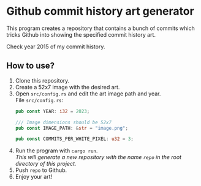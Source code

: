 # Github commit history art generator
This program creates a repository that contains a bunch of commits which tricks Github into showing the specified commit history art.

Check year 2015 of my commit history.

## How to use?
1. Clone this repository.
2. Create a 52x7 image with the desired art.
3. Open `src/config.rs` and edit the art image path and year.
    <br>
    File `src/config.rs`:
    ```rust
    pub const YEAR: i32 = 2023;

    /// Image dimensions should be 52x7
    pub const IMAGE_PATH: &str = "image.png";

    pub const COMMITS_PER_WHITE_PIXEL: u32 = 3;
    ```
4. Run the program with `cargo run`.
<br> *This will generate a new repository with the name `repo` in the root directory of this project.*
5. Push `repo` to Github.
6. Enjoy your art!
